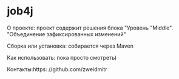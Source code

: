 # job4j
О проекте:
проект содержит решения блока "Уровень "Middle".
"Объединение зафиксированных изменений"

Сборка или установка:
собирается через Maven

Как использовать: пока просто смотреть)

Контакты:https:
//github.com/zweidmitr